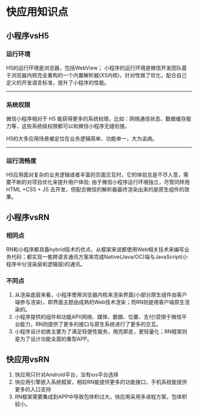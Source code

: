# 快应用知识点
## **小程序vsH5**
### 运行环境
 H5的运行环境是浏览器，包括WebView；
 小程序的运行环境是微信开发团队基于浏览器内核完全重构的一个内置解析器(X5内核)，针对性做了优化，配合自己定义的开发语言标准，提升了小程序的性能。

--------
### 系统权限

微信小程序相对于 H5 能获得更多的系统权限，比如：网络通信状态、数据缓存能力等，这些系统级权限都可以和微信小程序无缝衔接。

H5的大多应用场景被定位在业务逻辑简单、功能单一，大为诟病。

-----------
### 运行流畅度

H5应用面对复杂的业务逻辑或者丰富的页面交互时，它的体验总是不尽人意，需要不断的对项目优化来提升用户体验;
由于微信小程序运行环境独立，尽管同样用 HTML +CSS + JS 去开发，但配合微信的解析器最终渲染出来的是原生组件的效果。



## **小程序vsRN**  

### **相同点**

RN和小程序都具备hybrid技术的优点，从框架来说都使用Web相关技术来编写业务代码；都实现一套跨语言通讯方案来完成Native(Java/OC)端与JavaScript(小程序中分渲染层和逻辑层)的通讯。

### **不同点**

1. 从渲染底层来看，小程序使用浏览器内核来渲染界面(小部分原生组件由客户端参与渲染)，即界面主题由成熟的Web技术渲染；而RN则是用客户端原生渲染的。
2. 小程序提供的组件和功能API(网络、媒体、数据、位置、支付)受限于微信平台能力，RN则提供了更多的接口与原生系统进行了更多的交互。
3. 小程序设计初衷主要为了满足轻便性服务，用完即走，更轻量化；RN框架则是为了设计功能全面的重型APP。



## **快应用vsRN**

1. 快应用只针对Android平台，没有ios平台选择
2. 快应用引擎嵌入系统框架，相较RN能提供更多的功能接口，手机系统能提供更多的入口支持
3. RN框架需要集成到APP中导致包体积过大，快应用采用多进程方案，包体积较小。









